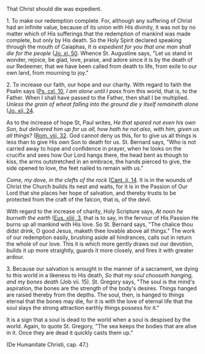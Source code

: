 
That Christ should die was expedient.

1\. To make our redemption complete. For, although any suffering of Christ had an infinite value, because of its union with His divinity, it was not by no matter which of His sufferings that the redemption of mankind was made complete, but only by His death. So the Holy Spirit declared speaking through the mouth of Caiaphas, _It is expedient for you that one man shall die for the people_ ([Jo. xi, 50](https://vulgata.online/bible/Jo.xi?ed=DR2&vfn=DR2.Jo.xi.50:vs). Whence St. Augustine says, "Let us stand in wonder, rejoice, be glad, love, praise, and adore since it is by the death of our Redeemer, that we have been called from death to life, from exile to our own land, from mourning to joy."

2\. To increase our faith, our hope and our charity. With regard to faith the Psalm says ([Ps. cxl, 10](https://vulgata.online/bible/Ps.cxl?ed=DR2&vfn=DR2.Ps.cxl.10:vs), _I am alone until I pass_ from this world, that is, to the Father. When I shall have passed to the Father, then shall I be multiplied. _Unless the grain of wheat falling into the ground die y itself remaineth alone_ ([Jo. xii, 24](https://vulgata.online/bible/Jo.xii?ed=DR2&vfn=DR2.Jo.xii.24:vs).

As to the increase of hope St, Paul writes, _He that spared not even his own Son, but delivered him up for us all, how hath he not also, with him, given us all things?_ ([Rom. viii, 32](https://vulgata.online/bible/Rom.viii?ed=DR2&vfn=DR2.Rom.viii.32:vs). God cannot deny us this, for to give us all things is less than to give His own Son to death for us. St. Bernard says, "Who is not carried away to hope and confidence in prayer, when he looks on the crucifix and sees how Our Lord hangs there, the head bent as though to kiss, the arms outstretched in an embrace, the hands pierced to give, the side opened to love, the feet nailed to remain with us."

_Come, my dove, in the clefts of the rock_ ([Cant. ii, 14](https://vulgata.online/bible/Cant.ii?ed=DR2&vfn=DR2.Cant.ii.14:vs). It is in the wounds of Christ the Church builds its nest and waits, for it is in the Passion of Our Lord that she places her hope of salvation, and thereby trusts to be protected from the craft of the falcon, that is, of the devil.

With regard to the increase of charity, Holy Scripture says, _At noon he burneth the earth_ ([Eus. xliii, 3](https://vulgata.online/bible/Eus.xliii?ed=DR2&vfn=DR2.Eus.xliii.3:vs), that is to say, in the fervour of His Passion He burns up all mankind with His love. So St. Bernard says, "The chalice thou didst drink, O good Jesus, maketh thee lovable above all things." The work of our redemption easily, brushing aside all hindrances, calls out in return the whole of our love. This it is which more gently draws out our devotion, builds it up more straightly, guards it more closely, and fires it with greater ardour.

3\. Because our salvation is wrought in the manner of a sacrament, we dying to this world in a likeness to His death, _So that my soul chooseth hanging, and my bones death_ (Job vii. 15). St. Gregory says, "The soul is the mind's aspiration, the bones are the strength of the body's desires. Things hanged are raised thereby from the depths. The soul, then, is hanged to things eternal that the bones may die, for it is with the love of eternal life that the soul slays the strong attraction earthly things possess for it."

It is a sign that a soul is dead to the world when a soul is despised by the world. Again, to quote St. Gregory, "The sea keeps the bodies that are alive in it. Once they are dead it quickly casts them up."

(De Humanitate Christi, cap. 47.)

